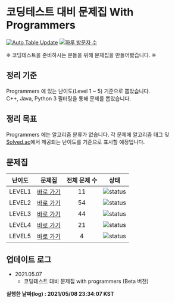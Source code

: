 # 코딩테스트 대비 문제집 With Programmers

[![Auto Table Update](https://github.com/tony9402/programmers/actions/workflows/auto_update_table.yml/badge.svg)](https://github.com/tony9402/programmers/actions/workflows/auto_update_table.yml)
[![하루 방문자 수](https://hits.seeyoufarm.com/api/count/incr/badge.svg?url=https%3A%2F%2Fgithub.com%2Ftony9402%2Fprogrammers)](https://github.com/tony9402/programmers)

❈  코딩테스트을 준비하시는 분들을 위해 문제집을 만들어봤습니다. ❈

## 정리 기준

Programmers 에 있는 난이도(Level 1 ~ 5) 기준으로 뽑았습니다.  
C++, Java, Python 3 필터링을 통해 문제를 뽑았습니다.

## 정리 목표

Programmers 에는 알고리즘 분류가 없습니다. 
각 문제에 알고리즘 태그 및 [Solved.ac](https://solved.ac/)에서 제공되는 난이도를 기준으로 표시할 예정입니다.

## 문제집



| 난이도 | 문제집 | 전체 문제 수 | 상태 |
| :--: |:--: |:--: |:--: |
| LEVEL1 | [바로 가기](./LEVEL1) | 11 | ![status][TODO] |
| LEVEL2 | [바로 가기](./LEVEL2) | 54 | ![status][TODO] |
| LEVEL3 | [바로 가기](./LEVEL3) | 44 | ![status][TODO] |
| LEVEL4 | [바로 가기](./LEVEL4) | 21 | ![status][TODO] |
| LEVEL5 | [바로 가기](./LEVEL5) | 4 | ![status][TODO] |


## 업데이트 로그

- 2021.05.07
  - 코딩테스트 대비 문제집 with programmers (Beta 버전)


**실행한 날짜(log) : 2021/05/08 23:34:07 KST**


[TODO]: https://img.shields.io/badge/-TODO-DFFD26
[DOING]: https://img.shields.io/badge/-DOING-31AE0F
[DONE]: https://img.shields.io/badge/-DONE-0885CC
